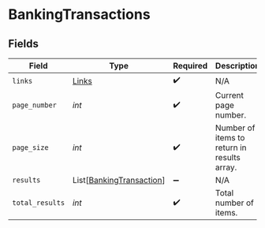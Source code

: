 # BankingTransactions


## Fields

| Field                                                                 | Type                                                                  | Required                                                              | Description                                                           |
| --------------------------------------------------------------------- | --------------------------------------------------------------------- | --------------------------------------------------------------------- | --------------------------------------------------------------------- |
| `links`                                                               | [Links](../../models/shared/links.md)                                 | :heavy_check_mark:                                                    | N/A                                                                   |
| `page_number`                                                         | *int*                                                                 | :heavy_check_mark:                                                    | Current page number.                                                  |
| `page_size`                                                           | *int*                                                                 | :heavy_check_mark:                                                    | Number of items to return in results array.                           |
| `results`                                                             | List[[BankingTransaction](../../models/shared/bankingtransaction.md)] | :heavy_minus_sign:                                                    | N/A                                                                   |
| `total_results`                                                       | *int*                                                                 | :heavy_check_mark:                                                    | Total number of items.                                                |
